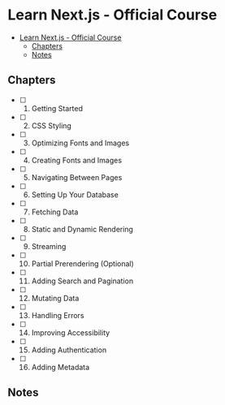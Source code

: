 # Learn Next.js - Official Course

- [Learn Next.js - Official Course](#learn-nextjs---official-course)
  - [Chapters](#chapters)
  - [Notes](#notes)

## Chapters

- [ ] 1.  Getting Started
- [ ] 2.  CSS Styling
- [ ] 3.  Optimizing Fonts and Images
- [ ] 4.  Creating Fonts and Images
- [ ] 5.  Navigating Between Pages
- [ ] 6.  Setting Up Your Database
- [ ] 7.  Fetching Data
- [ ] 8.  Static and Dynamic Rendering
- [ ] 9.  Streaming
- [ ] 10. Partial Prerendering (Optional)
- [ ] 11. Adding Search and Pagination
- [ ] 12. Mutating Data
- [ ] 13. Handling Errors
- [ ] 14. Improving Accessibility
- [ ] 15. Adding Authentication
- [ ] 16. Adding Metadata

## Notes
